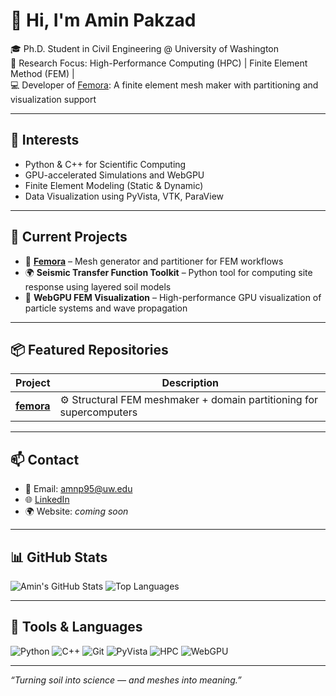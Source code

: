 # 👋 Hi, I'm Amin Pakzad

🎓 Ph.D. Student in Civil Engineering @ University of Washington  
🔬 Research Focus: High-Performance Computing (HPC)  | Finite Element Method (FEM) |  
💻 Developer of [Femora](https://github.com/amnp95/femora): A finite element mesh maker with partitioning and visualization support

---

## 🧠 Interests
- Python & C++ for Scientific Computing
- GPU-accelerated Simulations and WebGPU
- Finite Element Modeling (Static & Dynamic)
- Data Visualization using PyVista, VTK, ParaView

---

## 🚧 Current Projects
- 🔧 **[Femora](https://github.com/amnp95/femora)** – Mesh generator and partitioner for FEM workflows  
- 🌍 **Seismic Transfer Function Toolkit** – Python tool for computing site response using layered soil models  
- 🧪 **WebGPU FEM Visualization** – High-performance GPU visualization of particle systems and wave propagation

---

## 📦 Featured Repositories

| Project | Description |
|--------|-------------|
| [**femora**](https://github.com/amnp95/femora) | ⚙️ Structural FEM meshmaker + domain partitioning for supercomputers |


---

## 📫 Contact

- 📧 Email: amnp95@uw.edu
- 🌐 [LinkedIn](https://www.linkedin.com/in/amin-pakzad-8a05b0127/)  
- 🌍 Website: _coming soon_  
<!-- - 🧾 [CV (PDF)](https://yourwebsite.com/cv.pdf) Update when ready -->

---

## 📊 GitHub Stats

![Amin's GitHub Stats](https://github-readme-stats.vercel.app/api?username=amnp95&show_icons=true&theme=default&count_private=true)
![Top Languages](https://github-readme-stats.vercel.app/api/top-langs/?username=amnp95&layout=compact)

---

## 🧰 Tools & Languages

![Python](https://img.shields.io/badge/-Python-3776AB?logo=python&logoColor=white)
![C++](https://img.shields.io/badge/-C++-00599C?logo=c%2B%2B&logoColor=white)
![Git](https://img.shields.io/badge/-Git-F05032?logo=git&logoColor=white)
![PyVista](https://img.shields.io/badge/-PyVista-007ACC?logo=vtk&logoColor=white)
![HPC](https://img.shields.io/badge/-MPI%2FOpenMP-000000?logo=openmp&logoColor=white)
![WebGPU](https://img.shields.io/badge/-WebGPU-FF6F00?logo=webgpu&logoColor=white)

---

_“Turning soil into science — and meshes into meaning.”_
